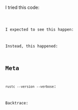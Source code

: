 <short summary of the bug>

I tried this code:

<code sample that causes the bug>

I expected to see this happen: <explanation>

Instead, this happened: <explanation>

## Meta

`rustc --version --verbose`:

Backtrace:

